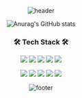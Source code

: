 <div align='center'>

![header](https://capsule-render.vercel.app/api?type=waving&color=gradient&height=220&section=header&text=Daeun%20Lee&fontSize=50&animation=fadeIn&fontAlignY=38&desc=Client%20Developer%20with%20React%20Native&descAlignY=51&descAlign=62)

<!--   <h3>Hi there, I'm Delilah 👋</h3> -->
<!--   <li>🌱 I’m currently learning  Kotlin</li> -->
<!--   <li>📫 How to reach me: ddeelee22@gamil.com</li><br> -->
  
![Anurag's GitHub stats](https://github-readme-stats.vercel.app/api?username=delilah1004&show_icons=true&count_private=true&bg_color=FFFFFF&icon_color=A16AB1&title_color=601870&hide=issues)<br>
<!-- ![Top Langs](https://github-readme-stats.vercel.app/api/top-langs/?username=delilah1004&hide=python)<br> -->
<!-- ![willianrod's wakatime stats](https://github-readme-stats.vercel.app/api/wakatime?username=delilah1004) -->

  <h3>🛠 Tech Stack 🛠</h3>
  <p>
    <img src="https://img.shields.io/badge/ReactNative-61DAFB?style=flat&logo=React&logoColor=white"/>
    <img src="https://img.shields.io/badge/Expo-1B1F23?style=flat-flat&logo=Expo&logoColor=white"/>
    <img src="https://img.shields.io/badge/JavaScript-F7DF1E?style=flat&logo=JavaScript&logoColor=white"/>
    <img src="https://img.shields.io/badge/Android-3DDC84?style=flat&logo=Android&logoColor=white"/>
    <img src="https://img.shields.io/badge/Java-007396?style=flat&logo=Java&logoColor=white"/>
<!--     <img src="https://img.shields.io/badge/Kotlin-E54063?style=flat&logo=Kotlin&logoColor=white"/>  -->
  </p>
  <p>
    <img src="https://img.shields.io/badge/Python-3776AB?style=flat&logo=Python&logoColor=white"/>
    <img src="https://img.shields.io/badge/Flask-000000?style=flat&logo=Flask&logoColor=white"/>
    <img src="https://img.shields.io/badge/Mysql-3461AA?style=flat&logo=MySql&logoColor=white"/>
    <img src="https://img.shields.io/badge/Firebase-FFCA28?style=flat&logo=Firebase&logoColor=black"/>
    <img src="https://img.shields.io/badge/Git-F05032?style=flat&logo=Git&logoColor=white"/>
  </p>

![footer](https://capsule-render.vercel.app/api?type=waving&color=gradient&height=100&section=footer)
  
</div>
